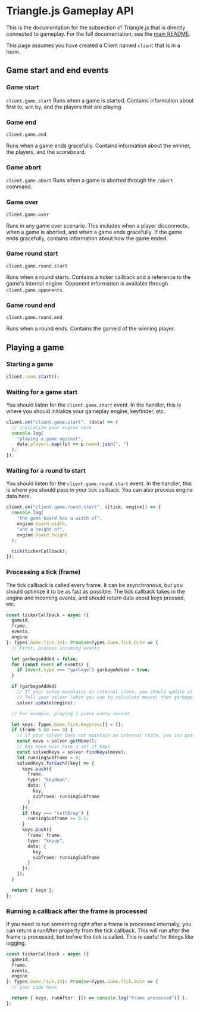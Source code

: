 # Triangle.js Gameplay API

This is the documentation for the subsection of Triangle.js that is directly connected to gameplay. For the full documentation, see the [main README](https://triangle.haelp.dev).

This page assumes you have created a Client named `client` that is in a room.

## Game start and end events

### Game start

`client.game.start`
Runs when a game is started. Contains information about first to, win by, and the players that are playing.

### Game end

`client.game.end`

Runs when a game ends gracefully. Contains information about the winner, the players, and the scoreboard.

### Game abort

`client.game.abort`
Runs when a game is aborted through the `/abort` command.

### Game over

`client.game.over`

Runs in any game over scenario. This includes when a player disconnects, when a game is aborted, and when a game ends gracefully. If the game ends gracefully, contains information about how the game ended.

### Game round start

`client.game.round.start`

Runs when a round starts. Contains a ticker callback and a reference to the game's internal engine.
Opponent information is available through `client.game.opponents`.

### Game round end

`client.game.round.end`

Runs when a round ends. Contains the gameid of the winning player.

## Playing a game

### Starting a game

```ts
client.room.start();
```

### Waiting for a game start

You should listen for the `client.game.start` event. In the handler, this is where you should initialize your gameplay engine, keyfinder, etc.

```ts
client.on("client.game.start", (data) => {
  // initialize your engine here
  console.log(
    "playing a game against",
    data.players.map((p) => p.name).join(", ")
  );
});
```

### Waiting for a round to start

You should listen for the `client.game.round.start` event. In the handler, this is where you should pass in your tick callback. You can also process engine data here.

```ts
client.on("client.game.round.start", ([tick, engine]) => {
  console.log(
    "the game board has a width of",
    engine.board.width,
    "and a height of",
    engine.board.height
  );

  tick(tickerCallback);
});
```

### Processing a tick (frame)

The tick callback is called every frame. It can be asynchronous, but you should optimize it to be as fast as possible. The tick callback takes in the engine and incoming events, and should return data about keys pressed, etc.

```ts
const tickerCallback = async ({
  gameid,
  frame,
  events,
  engine
}: Types.Game.Tick.In): Promise<Types.Game.Tick.Out> => {
  // First, process incoming events

  let garbageAdded = false;
  for (const event of events) {
    if (event.type === "garbage") garbageAdded = true;
  }

  if (garbageAdded)
    // If your solve maintains an internal state, you should update it here
    // Tell your solver (what you use to calculate moves) that garbage has been tanked and needs to be updated
    solver.update(engine);

  // For example, playing 1 piece every second.

  let keys: Types.Game.Tick.Keypress[] = [];
  if (frame % 60 === 0) {
    // If your solver does not maintain an internal state, you can pass in the engine to the solver
    const move = solver.getMove();
    // Any move must have a set of keys
    const solvedKeys = solver.findKeys(move);
    let runningSubframe = 0;
    solvedKeys.forEach((key) => {
      keys.push({
        frame,
        type: "keydown",
        data: {
          key,
          subframe: runningSubframe
        }
      });
      if (key === "softDrop") {
        runningSubframe += 0.1;
      }
      keys.push({
        frame: frame,
        type: "keyup",
        data: {
          key,
          subframe: runningSubframe
        }
      });
    });
  }

  return { keys };
};
```

### Running a callback after the frame is processed

If you need to run something right after a frame is processed internally, you can return a runAfter property from the tick callback. This will run after the frame is processed, but before the tick is called. This is useful for things like logging.

```ts
const tickerCallback = async ({
  gameid,
  frame,
  events,
  engine
}: Types.Game.Tick.In): Promise<Types.Game.Tick.Out> => {
  // your code here

  return { keys, runAfter: [() => console.log("Frame processed")] };
};
```
